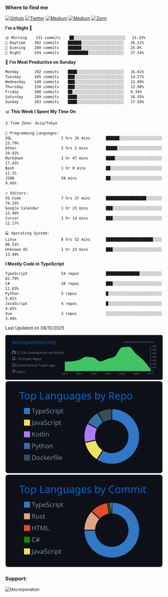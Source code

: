<!-- <p align="left"> <img src="https://komarev.com/ghpvc/?username=tktcorporation&label=Profile%20views&color=0e75b6&style=flat" alt="tktcorporation" /> </p> -->

<h3>Where to find me</h3>
<p>
<a href="https://github.com/tktcorporation" target="_blank"><img alt="Github" src="https://img.shields.io/badge/GitHub-%2312100E.svg?&style=for-the-badge&logo=Github&logoColor=white" /></a>
<a href="https://twitter.com/tktcorporation" target="_blank"><img alt="Twitter" src="https://img.shields.io/badge/twitter-%231DA1F2.svg?&style=for-the-badge&logo=twitter&logoColor=white" /></a>
<a href="https://www.linkedin.com/in/tktcorporation" target="_blank"><img alt="Medium" src="https://img.shields.io/badge/linkdin-0a66c2.svg?&style=for-the-badge&logo=linkedin&logoColor=white" /></a>
<a href="https://qiita.com/tktcorporation" target="_blank"><img alt="Medium" src="https://img.shields.io/badge/qiita-55C500.svg?&style=for-the-badge&logo=qiita&logoColor=white" /></a>
<a href="https://zenn.dev/tktcorporation" target="_blank"><img alt="Zenn" src="https://img.shields.io/badge/Zenn-3EA8FF.svg?&style=for-the-badge&logo=Zenn&logoColor=white" /></a>
</p>
  
<!--START_SECTION:waka-->
**I'm a Night 🦉** 

```text
🌞 Morning    131 commits    ██░░░░░░░░░░░░░░░░░░░░░░░   11.33% 
🌆 Daytime    302 commits    ██████░░░░░░░░░░░░░░░░░░░   26.12% 
🌃 Evening    289 commits    ██████░░░░░░░░░░░░░░░░░░░   25.0% 
🌙 Night      434 commits    █████████░░░░░░░░░░░░░░░░   37.54%

```
📅 **I'm Most Productive on Sunday** 

```text
Monday       192 commits    ████░░░░░░░░░░░░░░░░░░░░░   16.61% 
Tuesday      165 commits    ███░░░░░░░░░░░░░░░░░░░░░░   14.27% 
Wednesday    149 commits    ███░░░░░░░░░░░░░░░░░░░░░░   12.89% 
Thursday     150 commits    ███░░░░░░░░░░░░░░░░░░░░░░   12.98% 
Friday       108 commits    ██░░░░░░░░░░░░░░░░░░░░░░░   9.34% 
Saturday     189 commits    ████░░░░░░░░░░░░░░░░░░░░░   16.35% 
Sunday       203 commits    ████░░░░░░░░░░░░░░░░░░░░░   17.56%

```


📊 **This Week I Spent My Time On** 

```text
⌚︎ Time Zone: Asia/Tokyo

💬 Programming Languages: 
SQL                      2 hrs 26 mins       ██████░░░░░░░░░░░░░░░░░░░   23.79% 
Other                    2 hrs 2 mins        █████░░░░░░░░░░░░░░░░░░░░   19.92% 
Markdown                 1 hr 47 mins        ████░░░░░░░░░░░░░░░░░░░░░   17.43% 
Bash                     1 hr 8 mins         ██░░░░░░░░░░░░░░░░░░░░░░░   11.1% 
JSON                     58 mins             ██░░░░░░░░░░░░░░░░░░░░░░░   9.49%

🔥 Editors: 
VS Code                  7 hrs 37 mins       ██████████████████░░░░░░░   74.33% 
Google Calendar          1 hr 23 mins        ███░░░░░░░░░░░░░░░░░░░░░░   13.49% 
Cursor                   1 hr 14 mins        ███░░░░░░░░░░░░░░░░░░░░░░   12.17%

💻 Operating System: 
Linux                    8 hrs 52 mins       █████████████████████░░░░   86.51% 
Unknown OS               1 hr 23 mins        ███░░░░░░░░░░░░░░░░░░░░░░   13.49%

```

**I Mostly Code in TypeScript** 

```text
TypeScript               54 repos            ███████████████░░░░░░░░░░   62.79% 
C#                       10 repos            ███░░░░░░░░░░░░░░░░░░░░░░   11.63% 
Python                   5 repos             █░░░░░░░░░░░░░░░░░░░░░░░░   5.81% 
JavaScript               4 repos             █░░░░░░░░░░░░░░░░░░░░░░░░   4.65% 
Vue                      3 repos             ░░░░░░░░░░░░░░░░░░░░░░░░░   3.49%

```



 Last Updated on 08/10/2025
<!--END_SECTION:waka-->

[![](https://raw.githubusercontent.com/tktcorporation/tktcorporation/master/profile-summary-card-output/github_dark/0-profile-details.svg)](https://github.com/vn7n24fzkq/github-profile-summary-cards)
[![](https://raw.githubusercontent.com/tktcorporation/tktcorporation/master/profile-summary-card-output/github_dark/1-repos-per-language.svg)](https://github.com/vn7n24fzkq/github-profile-summary-cards) [![](https://raw.githubusercontent.com/tktcorporation/tktcorporation/master/profile-summary-card-output/github_dark/2-most-commit-language.svg)](https://github.com/vn7n24fzkq/github-profile-summary-cards)

<h3 align="left">Support:</h3>
<p><a href="https://www.buymeacoffee.com/tktcorporation"> <img align="left" src="https://cdn.buymeacoffee.com/buttons/v2/default-yellow.png" height="50" width="210" alt="tktcorporation" /></a></p><br><br>
